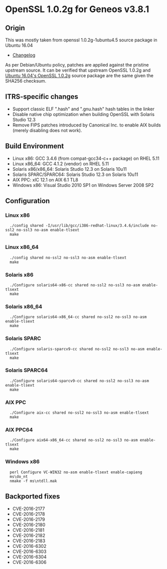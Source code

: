 # OpenSSL 1.0.2g for Geneos v3.8.1

## Origin

This was mostly taken from openssl 1.0.2g-1ubuntu4.5 source package in Ubuntu 16.04

* [Changelog](https://launchpad.net/ubuntu/+source/openssl/1.0.2g-1ubuntu4.5)

As per Debian/Ubuntu policy, patches are applied against the pristine upstream source. It can be verified that upstream 
OpenSSL 1.0.2g and [Ubuntu 16.04's OpenSSL 1.0.2g](https://launchpad.net/ubuntu/+archive/primary/+files/openssl_1.0.2g.orig.tar.gz) 
source package are the same given the SHA256 checksum.


## ITRS-specific changes

* Support classic ELF ".hash" and ".gnu.hash" hash tables in the linker
* Disable native chip optimization when building OpenSSL with Solaris Studio 12.3
* Remove FIPS patches introduced by Canonical Inc. to enable AIX builds (merely disabling does not work).

## Build Environment

* Linux x86: GCC 3.4.6 (from compat-gcc34-c++ package) on RHEL 5.11
* Linux x86_64: GCC 4.1.2 (vendor) on RHEL 5.11
* Solaris x86/x86_64: Solaris Studio 12.3 on Solaris 10u11
* Solaris SPARC/SPARC64: Solaris Studio 12.3 on Solaris 10u11
* AIX PPC: xlC 12.1 on AIX 6.1 TL8
* Windows x86: Visual Studio 2010 SP1 on Windows Server 2008 SP2


## Configuration

### Linux x86 

```
  ./config shared -I/usr/lib/gcc/i386-redhat-linux/3.4.6/include no-ssl2 no-ssl3 no-asm enable-tlsext
  make
```

### Linux x86_64

```
  ./config shared no-ssl2 no-ssl3 no-asm enable-tlsext
  make
```

### Solaris x86

```
  ./Configure solaris64-x86-cc shared no-ssl2 no-ssl3 no-asm enable-tlsext
  make
```

### Solaris x86_64

```
  ./Configure solaris64-x86_64-cc shared no-ssl2 no-ssl3 no-asm enable-tlsext
  make
```

### Solaris SPARC

```
  ./Configure solaris-sparcv9-cc shared no-ssl2 no-ssl3 no-asm enable-tlsext
  make
```

### Solaris SPARC64

```
  ./Configure solaris64-sparcv9-cc shared no-ssl2 no-ssl3 no-asm enable-tlsext
  make
```

### AIX PPC

```
  ./Configure aix-cc shared no-ssl2 no-ssl3 no-asm enable-tlsext
  make
```

### AIX PPC64

```
  ./Configure aix64-x86_64-cc shared no-ssl2 no-ssl3 no-asm enable-tlsext
  make
```

### Windows x86
```
  perl Configure VC-WIN32 no-asm enable-tlsext enable-capieng
  ms\do_nt
  nmake -f ms\ntdll.mak
```

## Backported fixes

* CVE-2016-2177
* CVE-2016-2178
* CVE-2016-2179
* CVE-2016-2180
* CVE-2016-2181
* CVE-2016-2182
* CVE-2016-2183
* CVE-2016-6302
* CVE-2016-6303
* CVE-2016-6304
* CVE-2016-6306
